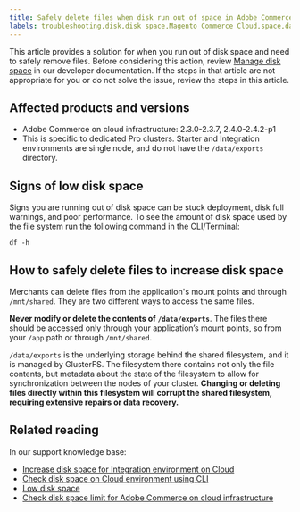 ```yaml
---
title: Safely delete files when disk run out of space in Adobe Commerce on cloud infrastructure
labels: troubleshooting,disk,disk space,Magento Commerce Cloud,space,data,file,Adobe Commerce,cloud infrastructure
---
```

This article provides a solution for when you run out of disk space and need to safely remove files. Before considering this action, review [Manage disk space](https://devdocs.magento.com/cloud/project/manage-disk-space.html#no-space-left) in our developer documentation. If the steps in that article are not appropriate for you or do not solve the issue, review the steps in this article.


## Affected products and versions

* Adobe Commerce on cloud infrastructure:
  2.3.0-2.3.7, 2.4.0-2.4.2-p1
* This is specific to dedicated Pro clusters. Starter and Integration environments are single node, and do not have the `/data/exports` directory.

## Signs of low disk space

Signs you are running out of disk space can be stuck deployment, disk full warnings, and poor performance.
To see the amount of disk space used by the file system run the following command in the CLI/Terminal:

`df -h`


## How to safely delete files to increase disk space

Merchants can delete files from the application's mount points and through `/mnt/shared`. They are two different ways to access the same files.

**Never modify or delete the contents of `/data/exports`**. The files there should be accessed only through your application’s mount points, so from your `/app` path or through `/mnt/shared`.

`/data/exports` is the underlying storage behind the shared filesystem, and it is managed by GlusterFS. The filesystem there contains not only the file contents, but metadata about the state of the filesystem to allow for synchronization between the nodes of your cluster. **Changing or deleting files directly within this filesystem will corrupt the shared filesystem, requiring extensive repairs or data recovery.**

## Related reading

In our support knowledge base:

* [Increase disk space for Integration environment on Cloud](https://support.magento.com/hc/en-us/articles/360005189554)
* [Check disk space on Cloud environment using CLI](https://support.magento.com/hc/en-us/articles/360005932713)
* [Low disk space](https://support.magento.com/hc/en-us/articles/360037072592)
* [Check disk space limit for Adobe Commerce on cloud infrastructure](https://support.magento.com/hc/en-us/articles/360038374052)
